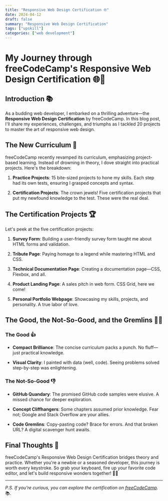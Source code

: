 ```yaml
---
title: "Responsive Web Design Certification 🌐"
date: 2024-04-12
draft: false
summary: "Responsive Web Design Certification"
tags: ["upskill"]
categories: ["web development"]
---
```


# **My Journey through freeCodeCamp's Responsive Web Design Certification** 🌐🚀

## **Introduction** 📚

As a budding web developer, I embarked on a thrilling adventure—the **Responsive Web Design Certification** by freeCodeCamp. In this blog post, I'll share my experiences, challenges, and triumphs as I tackled 20 projects to master the art of responsive web design.

## The New Curriculum 🎉

freeCodeCamp recently revamped its curriculum, emphasizing project-based learning. Instead of drowning in theory, I dove straight into practical projects. Here's the breakdown:

1. **Practice Projects**: 15 bite-sized projects to hone my skills. Each step had its own tests, ensuring I grasped concepts and syntax.

2. **Certification Projects**: The crown jewels! Five certification projects that put my newfound knowledge to the test. These were the real deal.

## The Certification Projects 🏆

Let's peek at the five certification projects:

1. **Survey Form**: Building a user-friendly survey form taught me about HTML forms and validation.

2. **Tribute Page**: Paying homage to a legend while mastering HTML and CSS.

3. **Technical Documentation Page**: Creating a documentation page—CSS, Flexbox, and all.

4. **Product Landing Page**: A sales pitch in web form. CSS Grid, here we come!

5. **Personal Portfolio Webpage**: Showcasing my skills, projects, and personality. A true labor of love.

## The Good, the Not-So-Good, and the Gremlins 🤔👾

### The Good 👍

- **Compact Brilliance**: The concise curriculum packs a punch. No fluff—just practical knowledge.

- **Visual Clarity**: I painted with data (well, code). Seeing problems solved step-by-step was enlightening.

### The Not-So-Good 👎

- **GitHub Quandary**: The promised GitHub code samples were elusive. A missed chance for deeper exploration.

- **Concept Cliffhangers**: Some chapters assumed prior knowledge. Fear not; Google and Stack Overflow are your allies.

- **Code Gremlins**: Copy-pasting code? Brace for errors. And that broken URL? A digital scavenger hunt awaits.

## Final Thoughts 🌟

freeCodeCamp's Responsive Web Design Certification bridges theory and practice. Whether you're a newbie or a seasoned developer, this journey is worth every keystroke. So grab your keyboard, fire up your favorite code editor, and let's build responsive wonders together! 🚀🌐

---

*P.S. If you're curious, you can explore the certification on [freeCodeCamp](https://www.freecodecamp.org/learn/responsive-web-design).* 📚.